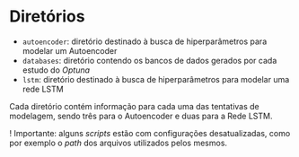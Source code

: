 # Diretórios

- `autoencoder`: diretório destinado à busca de hiperparâmetros para modelar um Autoencoder
- `databases`: diretório contendo os bancos de dados gerados por cada estudo do _Optuna_
- `lstm`: diretório destinado à busca de hiperparâmetros para modelar uma rede LSTM

Cada diretório contém informação para cada uma das tentativas de modelagem, sendo três para o Autoencoder e duas para a Rede LSTM.

! Importante: alguns _scripts_ estão com configurações desatualizadas, como por exemplo o _path_ dos arquivos utilizados pelos mesmos.